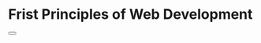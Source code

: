 # Frist Principles of Web Development

<div class="abs-br m-6 flex gap-2">
  <button @click="$slidev.nav.openInEditor()" title="Open in Editor" class="text-xl slidev-icon-btn opacity-50 !border-none !hover:text-white">
    <carbon:edit />
  </button>

  <a href="https://github.com/slidevjs/slidev" target="_blank" alt="GitHub" title="Open in GitHub"
    class="text-xl slidev-icon-btn opacity-50 !border-none !hover:text-white">
    <carbon-logo-github />
  </a>
</div>

<!--
- Welcome!
-->
